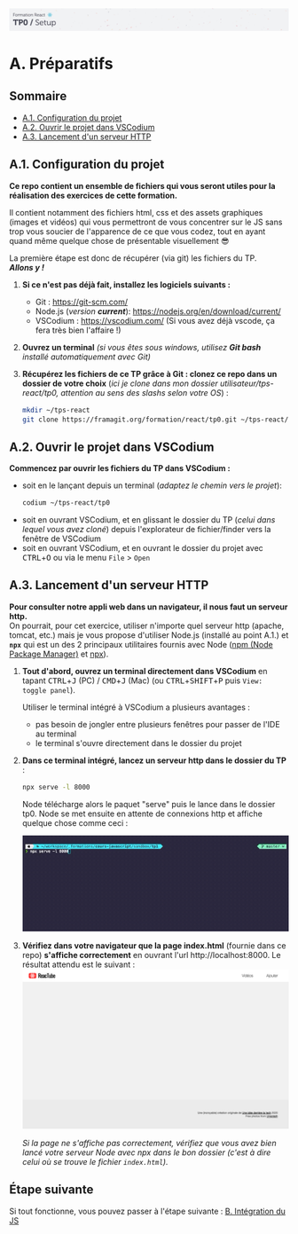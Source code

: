 <img src="images/readme/header-small.jpg" >

# A. Préparatifs <!-- omit in toc -->

## Sommaire <!-- omit in toc -->
- [A.1. Configuration du projet](#a1-configuration-du-projet)
- [A.2. Ouvrir le projet dans VSCodium](#a2-ouvrir-le-projet-dans-vscodium)
- [A.3. Lancement d'un serveur HTTP](#a3-lancement-dun-serveur-http)

## A.1. Configuration du projet

**Ce repo contient un ensemble de fichiers qui vous seront utiles pour la réalisation des exercices de cette formation.**

Il contient notamment des fichiers html, css et des assets graphiques (images et vidéos) qui vous permettront de vous concentrer sur le JS sans trop vous soucier de l'apparence de ce que vous codez, tout en ayant quand même quelque chose de présentable visuellement 😎

La première étape est donc de récupérer (via git) les fichiers du TP.<br>
***Allons y !***

1. **Si ce n'est pas déjà fait, installez les logiciels suivants :**
	- Git : https://git-scm.com/
	- Node.js (*version **current***): https://nodejs.org/en/download/current/
	- VSCodium : https://vscodium.com/ (Si vous avez déjà vscode, ça fera très bien l'affaire !)

2. **Ouvrez un terminal** *(si vous êtes sous windows, utilisez **Git bash** installé automatiquement avec Git)*

3. **Récupérez les fichiers de ce TP grâce à Git : clonez ce repo dans un dossier de votre choix** (*ici je clone dans mon dossier utilisateur/tps-react/tp0, attention au sens des slashs selon votre OS*) :
	```bash
	mkdir ~/tps-react
	git clone https://framagit.org/formation/react/tp0.git ~/tps-react/tp0
	```

## A.2. Ouvrir le projet dans VSCodium
**Commencez par ouvrir les fichiers du TP dans VSCodium :**
- soit en le lançant depuis un terminal (*adaptez le chemin vers le projet*):
	```bash
	codium ~/tps-react/tp0
	```
- soit en ouvrant VSCodium, et en glissant le dossier du TP (*celui dans lequel vous avez cloné*) depuis l'explorateur de fichier/finder vers la fenêtre de VSCodium
- soit en ouvrant VSCodium, et en ouvrant le dossier du projet avec <kbd>CTRL</kbd>+<kbd>O</kbd> ou via le menu `File` > `Open`

## A.3. Lancement d'un serveur HTTP

**Pour consulter notre appli web dans un navigateur, il nous faut un serveur http.** <br>On pourrait, pour cet exercice, utiliser n'importe quel serveur http (apache, tomcat, etc.) mais je vous propose d'utiliser Node.js (installé au point A.1.) et **`npx`** qui est un des 2 principaux utilitaires fournis avec Node ([npm (Node Package Manager)](https://fr.wikipedia.org/wiki/Npm) et [npx](https://www.npmjs.com/package/npx)).

1. **Tout d'abord, ouvrez un terminal directement dans VSCodium** en tapant <kbd>CTRL</kbd>+<kbd>J</kbd> (PC) / <kbd>CMD</kbd>+<kbd>J</kbd> (Mac) (ou <kbd>CTRL</kbd>+<kbd>SHIFT</kbd>+<kbd>P</kbd> puis `View: toggle panel`).

	Utiliser le terminal intégré à VSCodium a plusieurs avantages :
	- pas besoin de jongler entre plusieurs fenêtres pour passer de l'IDE au terminal
	- le terminal s'ouvre directement dans le dossier du projet

2. **Dans ce terminal intégré, lancez un serveur http dans le dossier du TP** :
	```bash
	npx serve -l 8000
	```

	Node télécharge alors le paquet "serve" puis le lance dans le dossier tp0. Node se met ensuite en attente de connexions http et affiche quelque chose comme ceci :

	<img src="images/readme/npx-serve.gif" />

3. **Vérifiez dans votre navigateur que la page index.html** (fournie dans ce repo) **s'affiche correctement** en ouvrant l'url http://localhost:8000. Le résultat attendu est le suivant : <br><a href="images/readme/screen-00.png"><img src="images/readme/screen-00.png" ></a>

	*Si la page ne s'affiche pas correctement, vérifiez que vous avez bien lancé votre serveur Node avec npx dans le bon dossier (c'est à dire celui où se trouve le fichier `index.html`).*

## Étape suivante <!-- omit in toc -->
Si tout fonctionne, vous pouvez passer à l'étape suivante : [B. Intégration du JS](B-integration.md)